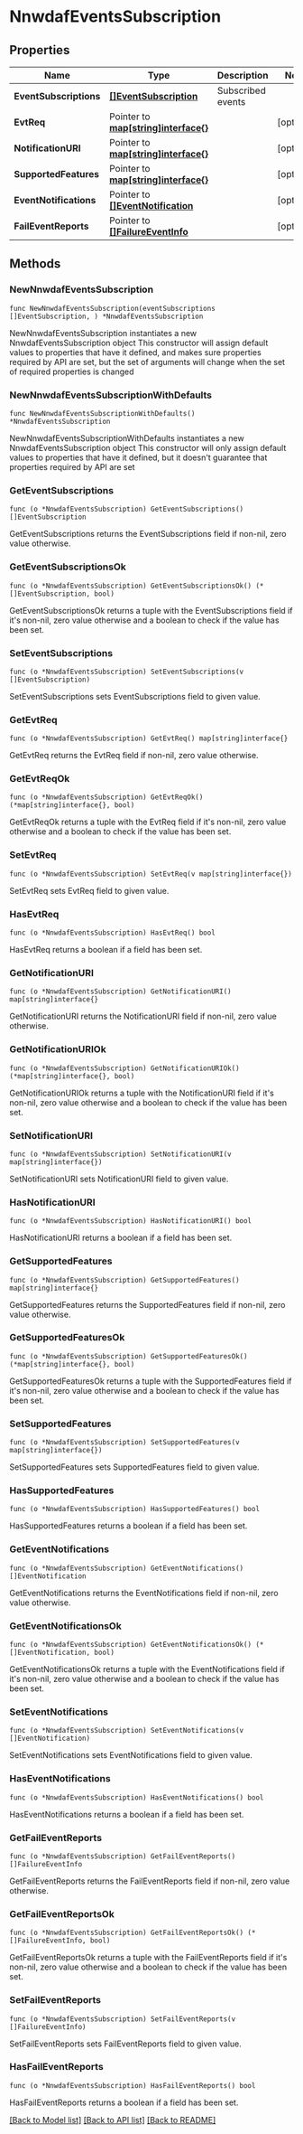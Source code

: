 # NnwdafEventsSubscription

## Properties

Name | Type | Description | Notes
------------ | ------------- | ------------- | -------------
**EventSubscriptions** | [**[]EventSubscription**](EventSubscription.md) | Subscribed events | 
**EvtReq** | Pointer to [**map[string]interface{}**](object.md) |  | [optional] 
**NotificationURI** | Pointer to [**map[string]interface{}**](object.md) |  | [optional] 
**SupportedFeatures** | Pointer to [**map[string]interface{}**](object.md) |  | [optional] 
**EventNotifications** | Pointer to [**[]EventNotification**](EventNotification.md) |  | [optional] 
**FailEventReports** | Pointer to [**[]FailureEventInfo**](FailureEventInfo.md) |  | [optional] 

## Methods

### NewNnwdafEventsSubscription

`func NewNnwdafEventsSubscription(eventSubscriptions []EventSubscription, ) *NnwdafEventsSubscription`

NewNnwdafEventsSubscription instantiates a new NnwdafEventsSubscription object
This constructor will assign default values to properties that have it defined,
and makes sure properties required by API are set, but the set of arguments
will change when the set of required properties is changed

### NewNnwdafEventsSubscriptionWithDefaults

`func NewNnwdafEventsSubscriptionWithDefaults() *NnwdafEventsSubscription`

NewNnwdafEventsSubscriptionWithDefaults instantiates a new NnwdafEventsSubscription object
This constructor will only assign default values to properties that have it defined,
but it doesn't guarantee that properties required by API are set

### GetEventSubscriptions

`func (o *NnwdafEventsSubscription) GetEventSubscriptions() []EventSubscription`

GetEventSubscriptions returns the EventSubscriptions field if non-nil, zero value otherwise.

### GetEventSubscriptionsOk

`func (o *NnwdafEventsSubscription) GetEventSubscriptionsOk() (*[]EventSubscription, bool)`

GetEventSubscriptionsOk returns a tuple with the EventSubscriptions field if it's non-nil, zero value otherwise
and a boolean to check if the value has been set.

### SetEventSubscriptions

`func (o *NnwdafEventsSubscription) SetEventSubscriptions(v []EventSubscription)`

SetEventSubscriptions sets EventSubscriptions field to given value.


### GetEvtReq

`func (o *NnwdafEventsSubscription) GetEvtReq() map[string]interface{}`

GetEvtReq returns the EvtReq field if non-nil, zero value otherwise.

### GetEvtReqOk

`func (o *NnwdafEventsSubscription) GetEvtReqOk() (*map[string]interface{}, bool)`

GetEvtReqOk returns a tuple with the EvtReq field if it's non-nil, zero value otherwise
and a boolean to check if the value has been set.

### SetEvtReq

`func (o *NnwdafEventsSubscription) SetEvtReq(v map[string]interface{})`

SetEvtReq sets EvtReq field to given value.

### HasEvtReq

`func (o *NnwdafEventsSubscription) HasEvtReq() bool`

HasEvtReq returns a boolean if a field has been set.

### GetNotificationURI

`func (o *NnwdafEventsSubscription) GetNotificationURI() map[string]interface{}`

GetNotificationURI returns the NotificationURI field if non-nil, zero value otherwise.

### GetNotificationURIOk

`func (o *NnwdafEventsSubscription) GetNotificationURIOk() (*map[string]interface{}, bool)`

GetNotificationURIOk returns a tuple with the NotificationURI field if it's non-nil, zero value otherwise
and a boolean to check if the value has been set.

### SetNotificationURI

`func (o *NnwdafEventsSubscription) SetNotificationURI(v map[string]interface{})`

SetNotificationURI sets NotificationURI field to given value.

### HasNotificationURI

`func (o *NnwdafEventsSubscription) HasNotificationURI() bool`

HasNotificationURI returns a boolean if a field has been set.

### GetSupportedFeatures

`func (o *NnwdafEventsSubscription) GetSupportedFeatures() map[string]interface{}`

GetSupportedFeatures returns the SupportedFeatures field if non-nil, zero value otherwise.

### GetSupportedFeaturesOk

`func (o *NnwdafEventsSubscription) GetSupportedFeaturesOk() (*map[string]interface{}, bool)`

GetSupportedFeaturesOk returns a tuple with the SupportedFeatures field if it's non-nil, zero value otherwise
and a boolean to check if the value has been set.

### SetSupportedFeatures

`func (o *NnwdafEventsSubscription) SetSupportedFeatures(v map[string]interface{})`

SetSupportedFeatures sets SupportedFeatures field to given value.

### HasSupportedFeatures

`func (o *NnwdafEventsSubscription) HasSupportedFeatures() bool`

HasSupportedFeatures returns a boolean if a field has been set.

### GetEventNotifications

`func (o *NnwdafEventsSubscription) GetEventNotifications() []EventNotification`

GetEventNotifications returns the EventNotifications field if non-nil, zero value otherwise.

### GetEventNotificationsOk

`func (o *NnwdafEventsSubscription) GetEventNotificationsOk() (*[]EventNotification, bool)`

GetEventNotificationsOk returns a tuple with the EventNotifications field if it's non-nil, zero value otherwise
and a boolean to check if the value has been set.

### SetEventNotifications

`func (o *NnwdafEventsSubscription) SetEventNotifications(v []EventNotification)`

SetEventNotifications sets EventNotifications field to given value.

### HasEventNotifications

`func (o *NnwdafEventsSubscription) HasEventNotifications() bool`

HasEventNotifications returns a boolean if a field has been set.

### GetFailEventReports

`func (o *NnwdafEventsSubscription) GetFailEventReports() []FailureEventInfo`

GetFailEventReports returns the FailEventReports field if non-nil, zero value otherwise.

### GetFailEventReportsOk

`func (o *NnwdafEventsSubscription) GetFailEventReportsOk() (*[]FailureEventInfo, bool)`

GetFailEventReportsOk returns a tuple with the FailEventReports field if it's non-nil, zero value otherwise
and a boolean to check if the value has been set.

### SetFailEventReports

`func (o *NnwdafEventsSubscription) SetFailEventReports(v []FailureEventInfo)`

SetFailEventReports sets FailEventReports field to given value.

### HasFailEventReports

`func (o *NnwdafEventsSubscription) HasFailEventReports() bool`

HasFailEventReports returns a boolean if a field has been set.


[[Back to Model list]](../README.md#documentation-for-models) [[Back to API list]](../README.md#documentation-for-api-endpoints) [[Back to README]](../README.md)


